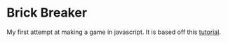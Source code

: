 # Brick Breaker

My first attempt at making a game in javascript. It is based off this [tutorial](https://developer.mozilla.org/en-US/docs/Games/Workflows/2D_Breakout_game_pure_JavaScript).
